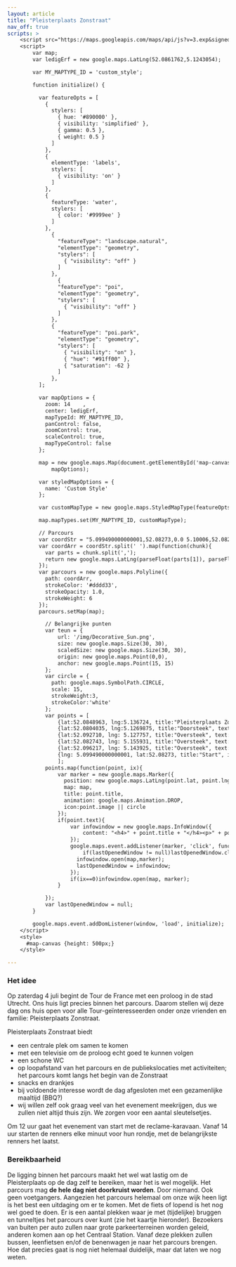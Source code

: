 ```yaml
---
layout: article
title: "Pleisterplaats Zonstraat"
nav_off: true
scripts: >
    <script src="https://maps.googleapis.com/maps/api/js?v=3.exp&signed_in=true"></script>
    <script>
        var map;
        var ledigErf = new google.maps.LatLng(52.0861762,5.1243054);

        var MY_MAPTYPE_ID = 'custom_style';

        function initialize() {

          var featureOpts = [
            {
              stylers: [
                { hue: '#890000' },
                { visibility: 'simplified' },
                { gamma: 0.5 },
                { weight: 0.5 }
              ]
            },
            {
              elementType: 'labels',
              stylers: [
                { visibility: 'on' }
              ]
            },
            {
              featureType: 'water',
              stylers: [
                { color: '#9999ee' }
              ]
            },
              {
                "featureType": "landscape.natural",
                "elementType": "geometry",
                "stylers": [
                  { "visibility": "off" }
                ]
              },
                {
                "featureType": "poi",
                "elementType": "geometry",
                "stylers": [
                  { "visibility": "off" }
                ]
              },
              {
                "featureType": "poi.park",
                "elementType": "geometry",
                "stylers": [
                  { "visibility": "on" },
                  { "hue": "#91ff00" },
                  { "saturation": -62 }
                ]
              },
          ];

          var mapOptions = {
            zoom: 14    ,
            center: ledigErf,
            mapTypeId: MY_MAPTYPE_ID,
            panControl: false,
            zoomControl: true,
            scaleControl: true,
            mapTypeControl: false
          };

          map = new google.maps.Map(document.getElementById('map-canvas'),
              mapOptions);

          var styledMapOptions = {
            name: 'Custom Style'
          };

          var customMapType = new google.maps.StyledMapType(featureOpts, styledMapOptions);

          map.mapTypes.set(MY_MAPTYPE_ID, customMapType);

          // Parcours
          var coordStr = "5.099490000000001,52.08273,0.0 5.10006,52.08214,0.0 5.10069,52.08151,0.0 5.100730000000001,52.08141,0.0 5.10108,52.08106,0.0 5.10143,52.08068,0.0 5.101770000000001,52.08029,0.0 5.10195,52.08009,0.0 5.10214,52.07992,0.0 5.10225,52.07988,0.0 5.10234,52.07986,0.0 5.10254,52.07974,0.0 5.10259,52.07969,0.0 5.10262,52.07965,0.0 5.10264,52.07959,0.0 5.10264,52.07951,0.0 5.10267,52.07945,0.0 5.10278,52.07933,0.0 5.10299,52.07912,0.0 5.10319,52.07892,0.0 5.10326,52.07886,0.0 5.10362,52.07849,0.0 5.10369,52.0784,0.0 5.10384,52.07824000000001,0.0 5.10395,52.07809,0.0 5.10404,52.07796,0.0 5.104250000000001,52.07762,0.0 5.104310000000001,52.07763,0.0 5.10438,52.07763,0.0 5.1044,52.07764,0.0 5.10445,52.07764,0.0 5.104510000000001,52.07763,0.0 5.104570000000001,52.07761,0.0 5.1046,52.07758,0.0 5.10531,52.07687,0.0 5.10541,52.0768,0.0 5.10546,52.07677,0.0 5.10553,52.07676,0.0 5.10551,52.07654,0.0 5.105550000000001,52.07641,0.0 5.10585,52.07648,0.0 5.10664,52.07657,0.0 5.10753,52.07668,0.0 5.108350000000001,52.07679,0.0 5.10863,52.07687,0.0 5.10871,52.07688,0.0 5.10879,52.07689,0.0 5.10908,52.07693,0.0 5.10918,52.07694000000001,0.0 5.10944,52.07698,0.0 5.10974,52.07701,0.0 5.10979,52.07702,0.0 5.10984,52.07703,0.0 5.10989,52.07703,0.0 5.11019,52.077070000000006,0.0 5.11215,52.07731,0.0 5.11228,52.07732,0.0 5.112520000000001,52.07734,0.0 5.11327,52.07741,0.0 5.11388,52.07749,0.0 5.11403,52.07751,0.0 5.11407,52.07752,0.0 5.1142,52.07753,0.0 5.11435,52.07755,0.0 5.11443,52.07757,0.0 5.1145,52.07759000000001,0.0 5.11493,52.07773,0.0 5.11511,52.07782,0.0 5.11524,52.0779,0.0 5.1153200000000005,52.07799,0.0 5.11541,52.07808,0.0 5.116300000000001,52.07841,0.0 5.11719,52.07874,0.0 5.11809,52.07907,0.0 5.11851,52.07922,0.0 5.11868,52.07925,0.0 5.11883,52.07924,0.0 5.11907,52.079150000000006,0.0 5.1193,52.07906,0.0 5.11952,52.07898,0.0 5.11966,52.07892,0.0 5.11981,52.07886,0.0 5.11995,52.0788,0.0 5.12009,52.07875,0.0 5.12016,52.07882,0.0 5.12019,52.07885,0.0 5.12022,52.07888,0.0 5.12029,52.07894,0.0 5.12035,52.079,0.0 5.12047,52.07912,0.0 5.12059,52.07923,0.0 5.12082,52.07944,0.0 5.12087,52.07948,0.0 5.12091,52.07952,0.0 5.12096,52.07957,0.0 5.12101,52.07962,0.0 5.12109,52.07968,0.0 5.12116,52.07973,0.0 5.12123,52.07977,0.0 5.12126,52.07979,0.0 5.12176,52.08024,0.0 5.12183,52.0803,0.0 5.12186,52.08033,0.0 5.12195,52.08042,0.0 5.12202,52.08047,0.0 5.12214,52.08054,0.0 5.12252,52.0807,0.0 5.12308,52.08092,0.0 5.12313,52.08094,0.0 5.12318,52.08095,0.0 5.12324,52.08096,0.0 5.12329,52.08097000000001,0.0 5.12335,52.08097000000001,0.0 5.1234,52.08097000000001,0.0 5.12362,52.08095,0.0 5.12377,52.08093,0.0 5.12387,52.08092,0.0 5.12394,52.08091,0.0 5.123990000000001,52.08092,0.0 5.12406,52.08094,0.0 5.12408,52.08096,0.0 5.12431,52.08118,0.0 5.12434,52.0812,0.0 5.12435,52.08121,0.0 5.12437,52.08122,0.0 5.12441,52.08122,0.0 5.12446,52.081230000000005,0.0 5.12453,52.08122,0.0 5.12464,52.08119,0.0 5.12484,52.08114,0.0 5.12489,52.08113,0.0 5.12506,52.08108,0.0 5.12514,52.08107,0.0 5.12524,52.08107,0.0 5.12532,52.08107,0.0 5.12551,52.08111,0.0 5.12556,52.08112,0.0 5.12563,52.08112,0.0 5.12577,52.081100000000006,0.0 5.12582,52.08116,0.0 5.12593,52.08125,0.0 5.12602,52.08135,0.0 5.12611,52.08146,0.0 5.126210000000001,52.0816,0.0 5.12646,52.08206,0.0 5.12689,52.08283000000001,0.0 5.12695,52.08289,0.0 5.12756,52.08354,0.0 5.127710000000001,52.08367,0.0 5.12792,52.08387,0.0 5.12825,52.08413000000001,0.0 5.12832,52.08419,0.0 5.12848,52.08429,0.0 5.12993,52.08506,0.0 5.13,52.08511,0.0 5.13006,52.08515,0.0 5.13011,52.08521,0.0 5.13014,52.08528,0.0 5.13016,52.08535,0.0 5.13017,52.08543000000001,0.0 5.13017,52.08551,0.0 5.13004,52.08562,0.0 5.12964,52.08613,0.0 5.12951,52.08632,0.0 5.12936,52.08666,0.0 5.12925,52.08697,0.0 5.12913,52.08729,0.0 5.12903,52.08759,0.0 5.12893,52.08788,0.0 5.1289,52.08794,0.0 5.1289,52.08797,0.0 5.1289,52.08801,0.0 5.12891,52.08808,0.0 5.12896,52.08818,0.0 5.12914,52.08844,0.0 5.12917,52.08848,0.0 5.1292,52.08853,0.0 5.12929,52.08861,0.0 5.12938,52.08868,0.0 5.12948,52.088770000000004,0.0 5.12958,52.08886,0.0 5.12989,52.08915,0.0 5.1302,52.08944,0.0 5.12944,52.08976,0.0 5.12868,52.09009,0.0 5.12859,52.09016,0.0 5.128490000000001,52.09023,0.0 5.12837,52.0903,0.0 5.12824,52.09038,0.0 5.12815,52.090500000000006,0.0 5.12806,52.09062,0.0 5.12794,52.09083,0.0 5.12787,52.09098,0.0 5.12783,52.09103,0.0 5.127710000000001,52.09139,0.0 5.1276,52.09174,0.0 5.12753,52.09196,0.0 5.12743,52.09223,0.0 5.12744,52.09228,0.0 5.12743,52.09232000000001,0.0 5.12743,52.09235,0.0 5.12744,52.09239,0.0 5.12745,52.09243,0.0 5.12749,52.09247,0.0 5.12753,52.09251,0.0 5.12764,52.0926,0.0 5.12775,52.09268,0.0 5.12788,52.09276,0.0 5.12798,52.09284000000001,0.0 5.12859,52.0933,0.0 5.12869,52.09336,0.0 5.12871,52.09338,0.0 5.12872,52.09340000000001,0.0 5.12876,52.09348,0.0 5.1289,52.09351,0.0 5.12904,52.09355,0.0 5.12919,52.09364,0.0 5.12934,52.09373,0.0 5.12964,52.09393,0.0 5.12978,52.09403,0.0 5.12994,52.09414,0.0 5.13018,52.09433,0.0 5.1304,52.09452,0.0 5.13047,52.09457,0.0 5.13053,52.09462,0.0 5.13058,52.09467,0.0 5.13063,52.09472,0.0 5.13067,52.094750000000005,0.0 5.1307,52.09479,0.0 5.13073,52.09482,0.0 5.13075,52.09485,0.0 5.13079,52.09491,0.0 5.1308,52.09498,0.0 5.13081,52.09507,0.0 5.13082,52.09521,0.0 5.1308300000000004,52.09523,0.0 5.13084,52.09525,0.0 5.13085,52.09529,0.0 5.13087,52.095310000000005,0.0 5.13092,52.09533,0.0 5.13099,52.09535000000001,0.0 5.13108,52.09538,0.0 5.13114,52.09539,0.0 5.13121,52.0954,0.0 5.13145,52.09541,0.0 5.13169,52.09543,0.0 5.13227,52.09545,0.0 5.13285,52.09547,0.0 5.13334,52.09549,0.0 5.13383,52.09551,0.0 5.13421,52.095530000000004,0.0 5.1346,52.09554,0.0 5.13503,52.09557000000001,0.0 5.135460000000001,52.09559,0.0 5.13621,52.09562,0.0 5.13697,52.09566,0.0 5.13721,52.09567,0.0 5.13745,52.09569,0.0 5.138000000000001,52.09569,0.0 5.13854,52.09569,0.0 5.13895,52.09567,0.0 5.139,52.09567,0.0 5.13907,52.09567,0.0 5.13915,52.09566,0.0 5.13917,52.09566,0.0 5.13938,52.09565,0.0 5.140020000000001,52.09562,0.0 5.14073,52.0956,0.0 5.14114,52.09559,0.0 5.14133,52.09562,0.0 5.14133,52.09569,0.0 5.14133,52.09575,0.0 5.14249,52.09606,0.0 5.14301,52.09619,0.0 5.14323,52.09625,0.0 5.14338,52.09628,0.0 5.14383,52.09638,0.0 5.14386,52.0963,0.0 5.14392,52.0962,0.0 5.14401,52.0961,0.0 5.14409,52.09603,0.0 5.14425,52.0959,0.0 5.14428,52.09587,0.0 5.14443,52.09574,0.0 5.1445,52.09567,0.0 5.14455,52.09557000000001,0.0 5.1451,52.09433,0.0 5.14512,52.0943,0.0 5.14513,52.09425,0.0 5.14573,52.09282,0.0 5.1459,52.0924,0.0 5.14601,52.092150000000004,0.0 5.14609,52.09201,0.0 5.14617,52.09191,0.0 5.14633,52.09179,0.0 5.14646,52.09173,0.0 5.14664,52.09166,0.0 5.14685,52.09161,0.0 5.14705,52.09158,0.0 5.1472,52.09157,0.0 5.14735,52.09157,0.0 5.1475100000000005,52.09159,0.0 5.14766,52.09162,0.0 5.14839,52.091800000000006,0.0 5.149470000000001,52.09207,0.0 5.14978,52.092150000000004,0.0 5.1507700000000005,52.09241,0.0 5.15136,52.09254,0.0 5.15146,52.09256,0.0 5.15161,52.092580000000005,0.0 5.15173,52.092580000000005,0.0 5.15185,52.092580000000005,0.0 5.15207,52.09256,0.0 5.1523,52.09253,0.0 5.15243,52.0925,0.0 5.15269,52.09241,0.0 5.152860000000001,52.09234,0.0 5.15296,52.09227,0.0 5.15308,52.09219000000001,0.0 5.1532,52.09207,0.0 5.15332,52.09187,0.0 5.15362,52.09142,0.0 5.1538,52.09112,0.0 5.15402,52.09077,0.0 5.15412,52.09062,0.0 5.15432,52.09031,0.0 5.15461,52.08988,0.0 5.15498,52.08938,0.0 5.155140000000001,52.08922,0.0 5.1553,52.08908,0.0 5.15549,52.08895,0.0 5.1559,52.08872,0.0 5.15694,52.08819,0.0 5.1573,52.08801,0.0 5.15796,52.08765,0.0 5.15868,52.08728,0.0 5.15954,52.08683,0.0 5.15964,52.08678,0.0 5.15972,52.08674,0.0 5.15991,52.08667,0.0 5.16023,52.08655,0.0 5.16053,52.08647,0.0 5.1607,52.08643000000001,0.0 5.1608,52.08641,0.0 5.16089,52.0864,0.0 5.16111,52.0864,0.0 5.1617,52.0864,0.0 5.16203,52.0864,0.0 5.16229,52.0864,0.0 5.1623,52.0864,0.0 5.16249,52.0864,0.0 5.16282,52.0864,0.0 5.16303,52.0864,0.0 5.16319,52.08641,0.0 5.16334,52.08642,0.0 5.16351,52.08642,0.0 5.16367,52.08642,0.0 5.16367,52.08634000000001,0.0 5.16368,52.08621000000001,0.0 5.16363,52.08621000000001,0.0 5.16358,52.08621000000001,0.0 5.16358,52.08527,0.0 5.16357,52.08432,0.0 5.16357,52.08427,0.0 5.16357,52.08423,0.0 5.16352,52.08423,0.0 5.16347,52.08423,0.0 5.16338,52.08424,0.0 5.16329,52.08424,0.0 5.16297,52.08424,0.0 5.16262,52.08426000000001,0.0 5.16252,52.08425,0.0 5.16226,52.08425,0.0 5.16206,52.08425,0.0 5.16183,52.08424,0.0 5.16177,52.08424,0.0 5.16162,52.08426000000001,0.0 5.16137,52.0843,0.0 5.16131,52.08433,0.0 5.16126,52.08434,0.0 5.16113,52.08438,0.0 5.16097,52.08441,0.0 5.16085,52.08443,0.0 5.16072,52.08445,0.0 5.16059,52.08446,0.0 5.16041,52.08445,0.0 5.15973,52.08437,0.0 5.158920000000001,52.08428,0.0 5.15862,52.08421,0.0 5.15831,52.0841,0.0 5.15808,52.08399,0.0 5.15603,52.08278,0.0 5.15565,52.08255,0.0 5.155140000000001,52.08225,0.0 5.15478,52.08204,0.0 5.15325,52.08115,0.0 5.15256,52.08079,0.0 5.15169,52.08033,0.0 5.14966,52.07934,0.0 5.14957,52.07933,0.0 5.14926,52.07919,0.0 5.14916,52.07916,0.0 5.14906,52.07912,0.0 5.1490100000000005,52.07911,0.0 5.14894,52.0791,0.0 5.14886,52.07911,0.0 5.14878,52.07913,0.0 5.148750000000001,52.07914,0.0 5.14853,52.0792,0.0 5.14808,52.0793,0.0 5.14776,52.07938,0.0 5.14684,52.07963,0.0 5.14682,52.07963,0.0 5.14655,52.0797,0.0 5.14602,52.07982,0.0 5.14589,52.07985,0.0 5.14586,52.07985,0.0 5.14577,52.07987,0.0 5.14568,52.07988,0.0 5.14562,52.07988,0.0 5.14534,52.07989,0.0 5.14505,52.07989,0.0 5.1447,52.07984,0.0 5.14443,52.07978,0.0 5.14424,52.07971,0.0 5.14382,52.07959,0.0 5.143670000000001,52.07958,0.0 5.14361,52.07958,0.0 5.14353,52.07958,0.0 5.14347,52.07958,0.0 5.1433,52.07958,0.0 5.14309,52.07962,0.0 5.14297,52.07964,0.0 5.14296,52.07964,0.0 5.14269,52.07968,0.0 5.14251,52.07973,0.0 5.1424,52.07977,0.0 5.14226,52.07981,0.0 5.14217,52.07982,0.0 5.14209,52.07983,0.0 5.14198,52.07984,0.0 5.1419,52.07984,0.0 5.1418,52.07984,0.0 5.14165,52.07983,0.0 5.14151,52.07982,0.0 5.14144,52.07982,0.0 5.14137,52.07982,0.0 5.14131,52.07982,0.0 5.14125,52.07982,0.0 5.14008,52.07976,0.0 5.14001,52.07976,0.0 5.1398,52.07974,0.0 5.13969,52.07974,0.0 5.139500000000001,52.07969,0.0 5.13932,52.07968,0.0 5.13914,52.07967000000001,0.0 5.13871,52.07964,0.0 5.13829,52.07962,0.0 5.13816,52.07965,0.0 5.13772,52.07962,0.0 5.13753,52.07961,0.0 5.13734,52.0796,0.0 5.13713,52.07958,0.0 5.13692,52.07957,0.0 5.13673,52.07955,0.0 5.13653,52.07952,0.0 5.136240000000001,52.0795,0.0 5.13545,52.07943,0.0 5.13528,52.07941,0.0 5.13438,52.07934,0.0 5.13434,52.07933,0.0 5.1343,52.07933,0.0 5.13407,52.0793,0.0 5.13384,52.079280000000004,0.0 5.1326,52.07914,0.0 5.13228,52.07912,0.0 5.13189,52.07912,0.0 5.1317,52.079150000000006,0.0 5.13155,52.07916,0.0 5.13131,52.07921,0.0 5.13081,52.07935,0.0 5.13048,52.07945,0.0 5.12985,52.07966,0.0 5.128490000000001,52.08013,0.0 5.12837,52.08018,0.0 5.12826,52.08024,0.0 5.12806,52.0804,0.0 5.12795,52.08051,0.0 5.12787,52.080580000000005,0.0 5.12779,52.08064,0.0 5.12755,52.08076,0.0 5.127510000000001,52.08078,0.0 5.12746,52.08073,0.0 5.1272,52.08053,0.0 5.12717,52.08051,0.0 5.12716,52.0805,0.0 5.12714,52.08049,0.0 5.12712,52.08048,0.0 5.12707,52.080450000000006,0.0 5.12702,52.08042,0.0 5.12693,52.08038,0.0 5.12691,52.08037,0.0 5.1268,52.08032000000001,0.0 5.12668,52.08026,0.0 5.12665,52.08023,0.0 5.12652,52.08008,0.0 5.12644,52.08,0.0 5.12636,52.07992,0.0 5.12629,52.0799,0.0 5.12623,52.07988,0.0 5.1256,52.07944,0.0 5.12538,52.07929,0.0 5.125230000000001,52.07919,0.0 5.12511,52.0791,0.0 5.12476,52.07873,0.0 5.12474,52.07868,0.0 5.12473,52.07863,0.0 5.12452,52.07841,0.0 5.12439,52.07827,0.0 5.1242,52.078070000000004,0.0 5.12406,52.07792,0.0 5.12391,52.07775,0.0 5.12376,52.07757,0.0 5.12372,52.07753,0.0 5.12369,52.07748,0.0 5.12359,52.07752,0.0 5.12331,52.07761,0.0 5.12309,52.07769,0.0 5.12287,52.07777,0.0 5.12266,52.07783,0.0 5.12244,52.07789,0.0 5.12189,52.078070000000004,0.0 5.12161,52.07817,0.0 5.12101,52.07839,0.0 5.12041,52.07862,0.0 5.12025,52.07868,0.0 5.12009,52.07875,0.0 5.11995,52.0788,0.0 5.11981,52.07886,0.0 5.11966,52.07892,0.0 5.11952,52.07898,0.0 5.1193,52.07906,0.0 5.11907,52.079150000000006,0.0 5.11883,52.07924,0.0 5.11868,52.07925,0.0 5.11851,52.07922,0.0 5.11809,52.07907,0.0 5.11719,52.07874,0.0 5.116300000000001,52.07841,0.0 5.11541,52.07808,0.0 5.1153200000000005,52.07799,0.0 5.11524,52.0779,0.0 5.11511,52.07782,0.0 5.11493,52.07773,0.0 5.1145,52.07759000000001,0.0 5.11443,52.07757,0.0 5.11435,52.07755,0.0 5.1142,52.07753,0.0 5.11407,52.07752,0.0 5.11403,52.07751,0.0 5.11388,52.07749,0.0 5.11327,52.07741,0.0 5.112520000000001,52.07734,0.0 5.11228,52.07732,0.0 5.11215,52.07731,0.0 5.11019,52.077070000000006,0.0 5.10989,52.07703,0.0 5.10984,52.07703,0.0 5.10979,52.07702,0.0 5.10974,52.07701,0.0 5.10944,52.07698,0.0 5.10918,52.07694000000001,0.0 5.10908,52.07693,0.0 5.10879,52.07689,0.0 5.10871,52.07688,0.0 5.10863,52.07687,0.0 5.108350000000001,52.07687,0.0 5.10662,52.07666,0.0 5.10621,52.07661,0.0 5.105810000000001,52.07656,0.0 5.10566,52.07655,0.0 5.10551,52.07654,0.0 5.10553,52.07676,0.0 5.10546,52.07677,0.0 5.10541,52.0768,0.0 5.10531,52.07687,0.0 5.1046,52.07758,0.0 5.104570000000001,52.07761,0.0 5.104510000000001,52.07763,0.0 5.10445,52.07764,0.0 5.1044,52.07764,0.0 5.10438,52.07763,0.0 5.104310000000001,52.07763,0.0 5.104250000000001,52.07762,0.0 5.10404,52.07796,0.0 5.10395,52.07809,0.0 5.10384,52.07824000000001,0.0 5.10369,52.0784,0.0 5.10362,52.07849,0.0 5.10326,52.07886,0.0 5.10319,52.07892,0.0 5.10299,52.07912,0.0 5.10278,52.07933,0.0 5.10267,52.07945,0.0 5.10264,52.07951,0.0 5.10264,52.07959,0.0 5.10267,52.07964,0.0 5.10274,52.07972,0.0 5.102810000000001,52.07977,0.0 5.103070000000001,52.07997000000001,0.0 5.10324,52.08012,0.0 5.10366,52.08052,0.0 5.10408,52.08092,0.0 5.10418,52.08102,0.0 5.1046,52.08144,0.0 5.10481,52.08167,0.0 5.10506,52.08185,0.0 5.10531,52.08203,0.0 5.10541,52.0821,0.0 5.10549,52.08216,0.0 5.10585,52.08242,0.0 5.1063,52.08279,0.0 5.10649,52.08297,0.0 5.10679,52.08325,0.0 5.10682,52.08328,0.0 5.10755,52.08397,0.0 5.10798,52.08435000000001,0.0 5.10806,52.08442,0.0 5.10814,52.0845,0.0 5.1086,52.08488,0.0 5.10868,52.08491000000001,0.0 5.10876,52.08494,0.0 5.1088,52.08495,0.0 5.10883,52.08497,0.0 5.10894,52.08501,0.0 5.10881,52.08518,0.0 5.10867,52.08535,0.0 5.10845,52.0856,0.0 5.10821,52.08584,0.0 5.10817,52.08589,0.0 5.10813,52.08594,0.0 5.108090000000001,52.086,0.0 5.10794,52.08621000000001,0.0 5.1078,52.08638,0.0 5.10772,52.08646,0.0";
          var coordArr = coordStr.split(' ').map(function(chunk){
            var parts = chunk.split(',');
            return new google.maps.LatLng(parseFloat(parts[1]), parseFloat(parts[0]));
          });
          var parcours = new google.maps.Polyline({
            path: coordArr,
            strokeColor: '#dddd33',
            strokeOpacity: 1.0,
            strokeWeight: 6
          });
          parcours.setMap(map);

            // Belangrijke punten
            var teun = {
                url: '/img/Decorative_Sun.png',
                size: new google.maps.Size(30, 30),
                scaledSize: new google.maps.Size(30, 30),
                origin: new google.maps.Point(0,0),
                anchor: new google.maps.Point(15, 15)
            };
            var circle = {
              path: google.maps.SymbolPath.CIRCLE,
              scale: 15,
              strokeWeight:3,
              strokeColor:'white'
            };
            var points = [
                {lat:52.0848963, lng:5.136724, title:"Pleisterplaats Zonstraat", text:"  ", image:teun},
                {lat:52.0804035, lng:5.1269875, title:"Doorsteek", text:"Op deze plek kunnen voetgangers en fietsers het parcours doorkruisen via de fietserstunneltjes die hier aan beide zijden van het water zijn."},
                {lat:52.092710, lng: 5.127757, title:"Oversteek", text:"Er komt een loopbrug vanaf de Lucasbrug naar de Nachtegaalstraat. Daarmee kan je het parcours oversteken."},
                {lat:52.082743, lng: 5.155931, title:"Oversteek", text:"Hier komt een loopbrug waarmee je het parcours kan oversteken."},
                {lat:52.096217, lng: 5.143925, title:"Oversteek", text:"Met de auto kan je alleen hier het parcours doorkruisen. Met de fiets kan je hier nog wel onderdoor, maar NIET het parcours kruisen."},
                {lng: 5.099490000000001, lat:52.08273, title:"Start", image:{url:"https://cdn3.iconfinder.com/data/icons/transfers/100/239324-finish_flag_goal-128.png", scaledSize:new google.maps.Size(30,30)} }
                ];
            points.map(function(point, ix){
                var marker = new google.maps.Marker({
                  position: new google.maps.LatLng(point.lat, point.lng),
                  map: map,
                  title: point.title,
                  animation: google.maps.Animation.DROP,
                  icon:point.image || circle
                });
                if(point.text){
                    var infowindow = new google.maps.InfoWindow({
                        content: "<h4>" + point.title + "</h4><p>" + point.text + "</p>"
                    });
                    google.maps.event.addListener(marker, 'click', function() {
                        if(lastOpenedWindow != null)lastOpenedWindow.close();
                      infowindow.open(map,marker);
                      lastOpenedWindow = infowindow;
                    });
                    if(ix==0)infowindow.open(map, marker);
                }

            });
            var lastOpenedWindow = null;
        }

        google.maps.event.addDomListener(window, 'load', initialize);
    </script>
    <style>
      #map-canvas {height: 500px;}
    </style>

---
```

### Het idee
Op zaterdag 4 juli begint de Tour de France met een proloog in de stad Utrecht. Ons huis ligt precies binnen het parcours. Daarom stellen wij deze dag ons huis open voor alle Tour-geïnteresseerden onder onze vrienden en familie: Pleisterplaats Zonstraat.

Pleisterplaats Zonstraat biedt

- een centrale plek om samen te komen
- met een televisie om de proloog echt goed te kunnen volgen
- een schone WC
- op loopafstand van het parcours en de publiekslocaties met activiteiten; het parcours komt langs het begin van de Zonstraat
- snacks en drankjes
- bij voldoende interesse wordt de dag afgesloten met een gezamenlijke maaltijd (BBQ?)
- wij willen zelf ook graag veel van het evenement meekrijgen, dus we zullen niet altijd thuis zijn. We zorgen voor een aantal sleutelsetjes.

Om 12 uur gaat het evenement van start met de reclame-karavaan. Vanaf 14 uur starten de renners elke minuut voor hun rondje, met de belangrijkste renners het laatst.

### Bereikbaarheid
De ligging binnen het parcours maakt het wel wat lastig om de Pleisterplaats op de dag zelf te bereiken, maar het is wel mogelijk. Het parcours mag **de hele dag niet doorkruist worden**. Door niemand. Ook geen voetgangers. Aangezien het parcours helemaal om onze wijk heen ligt is het best een uitdaging om er te komen. Met de fiets of lopend is het nog wel goed te doen. Er is een aantal plekken waar je met (tijdelijke) bruggen en tunneltjes het parcours over kunt (zie het kaartje hieronder). Bezoekers van buiten per auto zullen naar grote parkeerterreinen worden geleid, anderen komen aan op het Centraal Station. Vanaf deze plekken zullen bussen, leenfietsen en/of de benenwagen je naar het parcours brengen. Hoe dat precies gaat is nog niet helemaal duidelijk, maar dat laten we nog weten.



<div id="map-canvas"></div>